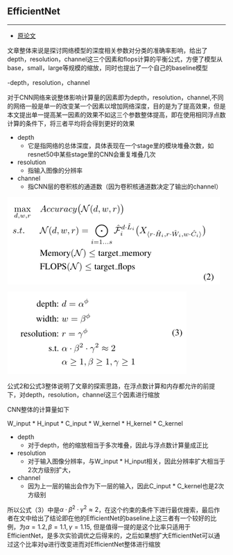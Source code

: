 
## EfficientNet
***

- [原论文](https://github.com/wmhwmh521/reading-paper/blob/main/paper/EfficientNet/7EfficientNet.pdf)

文章整体来说是探讨网络模型的深度相关参数对分类的准确率影响，给出了depth，resolution，channel这三个因素和flops计算的平衡公式，方便了模型从base，small，large等规模的缩放，同时也提出了一个自己的baseline模型

-depth，resolution，channel

对于CNN网络来说整体影响计算量的因素即为depth，resolution，channel,不同的网络一般是单一的改变某一个因素以增加网络深度，目的是为了提高效果，但是本文提出单一提高某一因素的效果不如这三个参数整体提高，即在使用相同浮点数计算的条件下，将三者平均将会得到更好的效果

* depth
  * 它是指网络的总体深度，具体表现在一个stage里的模块堆叠次数，如resnet50中某些stage里的CNN会重复堆叠几次
* resolution
  * 指输入图像的分辨率
* channel
  * 指CNN层的卷积核的通道数（因为卷积核通道数决定了输出的channel）

![image](https://github.com/wmhwmh521/reading-paper/blob/main/paper/EfficientNet/1.png)

![image](https://github.com/wmhwmh521/reading-paper/blob/main/paper/EfficientNet/2.png)

公式2和公式3整体说明了文章的探索思路，在浮点数计算和内存都允许的前提下，对depth，resolution，channel这三个因素进行缩放

CNN整体的计算量如下

W_input * H_input * C_input * W_kernel * H_kernel * C_kernel

* depth
  * 对于depth，他的缩放相当于多次堆叠，因此与浮点数计算量成正比
* resolution
  * 对于输入图像分辨率，与W_input * H_input相关，因此分辨率扩大相当于2次方级别扩大，
* channel
  * 因为上一层的输出会作为下一层的输入，因此C_input * C_kernel也是2次方级别

所以公式（3）中是$\alpha \cdot \beta^{2} \cdot \gamma^{2} \approx 2$，在这个约束的条件下进行最优搜索，最后作者在文中给出了结论即在他的EfficientNet的baseline上这三者有一个较好的比例，为$\alpha=1.2, \beta=1.1, \gamma = 1.15$, 但是值得一提的是这个比率只适用于EfficientNet，是多次实验调优之后得来的，之后如果想扩大EfficientNet可以通过这个比率对φ进行改变进而对EfficientNet整体进行缩放

